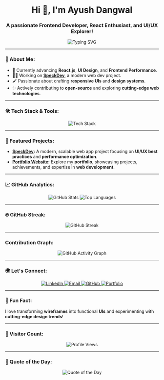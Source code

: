 <h1 align="center">Hi 👋, I'm Ayush Dangwal</h1>
<h3 align="center">A passionate Frontend Developer, React Enthusiast, and UI/UX Explorer!</h3>

<p align="center">
  <img src="https://readme-typing-svg.herokuapp.com?font=Fira+Code&size=24&duration=4000&pause=1000&color=1CE783&width=500&lines=Frontend+Developer;React+and+UI%2FUX+Enthusiast;Passionate+about+Web+Development!" alt="Typing SVG">
</p>

---

### 🚀 About Me:
- 🌱 Currently advancing **React.js**, **UI Design**, and **Frontend Performance**.
- 👨‍💻 Working on **[SpeckDev](https://ayushdangwal29.github.io/SpeckDev/)**, a modern web dev project.
- 🖌️ Passionate about crafting **responsive UIs** and **design systems**.
- ✨ Actively contributing to **open-source** and exploring **cutting-edge web technologies**.

---

### 🛠️ Tech Stack & Tools:
<p align="center">
  <img src="https://skillicons.dev/icons?i=html,css,js,react,cpp,bootstrap,tailwind,vscode,github&theme=dark" alt="Tech Stack" />
</p>

---

### 🌟 Featured Projects:
- **[SpeckDev](https://ayushdangwal29.github.io/SpeckDev/):** A modern, scalable web app project focusing on **UI/UX best practices** and **performance optimization**.
- **[Portfolio Website](https://v0-portfolio-24xvdv.vercel.app/):** Explore my **portfolio**, showcasing projects, achievements, and expertise in **web development**.

---

### 📈 GitHub Analytics:
<div align="center">
  <img src="https://github-readme-stats.vercel.app/api?username=ayushdangwal29&show_icons=true&theme=radical" alt="GitHub Stats" />
  <img src="https://github-readme-stats.vercel.app/api/top-langs/?username=ayushdangwal29&layout=compact&theme=radical" alt="Top Languages" />
</div>

---

### 🔥 GitHub Streak:
<p align="center">
  <p align="center">
  <img src="https://github-readme-streak-stats.herokuapp.com/?user=ayushdangwal29" alt="GitHub Streak" />
</p>

---

### Contribution Graph:
<p align="center">
  <img src="https://github-readme-activity-graph.vercel.app/graph?username=ayushdangwal29&bg_color=0d1117&color=1ce783&line=1ce783&point=ffffff&area=true&hide_border=true" alt="GitHub Activity Graph" />
</p>

---

### 🌍 Let's Connect:
<p align="center">
  <a href="https://www.linkedin.com/in/ayush-dangwal-6b5370245" target="_blank">
    <img src="https://img.shields.io/badge/LinkedIn-Ayush%20Dangwal-0077B5?logo=linkedin&style=for-the-badge" alt="LinkedIn">
  </a>
  <a href="mailto:ayushdangwal29@gmail.com">
    <img src="https://img.shields.io/badge/Email-ayushdangwal29%40gmail.com-D14836?logo=gmail&style=for-the-badge" alt="Email">
  </a>
  <a href="https://github.com/ayushdangwal29" target="_blank">
    <img src="https://img.shields.io/badge/GitHub-ayushdangwal29-333?logo=github&style=for-the-badge" alt="GitHub">
  </a>
  <a href="https://v0-portfolio-24xvdv.vercel.app/" target="_blank">
    <img src="https://img.shields.io/badge/Portfolio-ayush--dangwal.portly.dev-4E69C8?logo=web&style=for-the-badge" alt="Portfolio">
  </a>
</p>

---

### 🎨 Fun Fact:
I love transforming **wireframes** into functional **UIs** and experimenting with **cutting-edge design trends**!

---

### 🔢 Visitor Count:
<p align="center">
  <img src="https://komarev.com/ghpvc/?username=ayushdangwal29&label=Profile%20views&color=0e75b6&style=flat" alt="Profile Views" />
</p>

---

### 📜 Quote of the Day:
<p align="center">
  <img src="https://quotes-github-readme.vercel.app/api?type=horizontal&theme=radical" alt="Quote of the Day">
</p>
